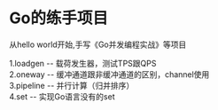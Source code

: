 # Go的练手项目
从hello world开始,手写《Go并发编程实战》等项目

1.loadgen -- 载荷发生器，测试TPS跟QPS  
2.oneway -- 缓冲通道跟非缓冲通道的区别，channel使用  
3.pipeline -- 并行计算（归并排序）  
4.set -- 实现Go语言没有的set  
